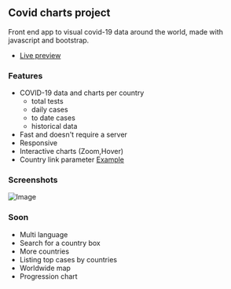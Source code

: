 
## Covid charts project

Front end app to visual covid-19 data around the world, made with javascript and bootstrap.

- [Live preview](https://gouiferda.github.io/covid-charts/)

### Features

- COVID-19 data and charts per country
    - total tests
    - daily cases
    - to date cases
    - historical data
- Fast and doesn't require a server
- Responsive
- Interactive charts (Zoom,Hover)
- Country link parameter [Example](https://gouiferda.github.io/covid-charts/?country=usa)

### Screenshots

![Image](https://i.imgur.com/abbnZa4.png)

### Soon

- Multi language
- Search for a country box
- More countries
- Listing top cases by countries
- Worldwide map
- Progression chart